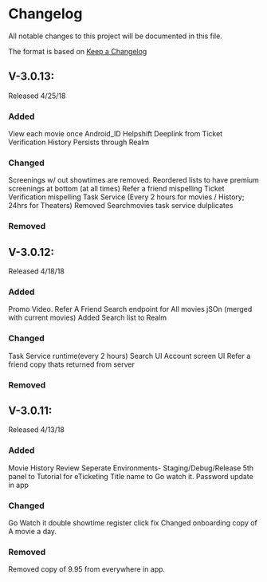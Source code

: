 # Changelog
All notable changes to this project will be documented in this file.

The format is based on [Keep a Changelog](http://keepachangelog.com/en/1.0.0/)

## V-3.0.13:
 Released 4/25/18
### Added
View each movie once
Android_ID
Helpshift Deeplink from Ticket Verification
History Persists through Realm
### Changed
Screenings w/ out showtimes are removed.
Reordered lists to have premium screenings at bottom (at all times) 
Refer a friend mispelling
Ticket Verification mispelling
Task Service (Every 2 hours for movies / History; 24hrs for Theaters)
Removed Searchmovies task service dulplicates
### Removed



## V-3.0.12:
 Released 4/18/18
### Added
Promo Video.
Refer A Friend
Search endpoint for All movies jSOn (merged with current movies)
Added Search list to Realm
### Changed
Task Service runtime(every 2 hours) 
Search UI
Account screen UI
Refer a friend copy thats returned from server
### Removed



## V-3.0.11: 
Released 4/13/18
### Added
Movie History Review
Seperate Environments- Staging/Debug/Release
5th panel to Tutorial for eTicketing
Title name to Go watch it.
Password update in app
### Changed
Go Watch it double showtime register click fix
Changed onboarding copy of A movie a day.
### Removed
Removed copy of 9.95 from everywhere in app.



